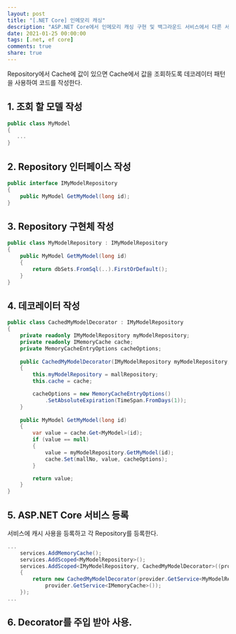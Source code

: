 ```yaml
---
layout: post
title: "[.NET Core] 인메모리 캐싱"
description: "ASP.NET Core에서 인메모리 캐싱 구현 및 백그라운드 서비스에서 다른 서비스 주입 받는 법"
date: 2021-01-25 00:00:00
tags: [.net, ef core]
comments: true
share: true
---
```


Repository에서 Cache에 값이 있으면 Cache에서 값을 조회하도록 데코레이터 패턴을 사용하여 코드를 작성한다.


## 1. 조회 할 모델 작성

```csharp
public class MyModel
{
   ...
}
```

## 2. Repository 인터페이스 작성

```csharp
public interface IMyModelRepository 
{
    public MyModel GetMyModel(long id);
}
```

## 3. Repository 구현체 작성

```csharp
public class MyModelRepository : IMyModelRepository 
{
    public MyModel GetMyModel(long id) 
    {
        return dbSets.FromSql(..).FirstOrDefault();
    }
}
```

## 4. 데코레이터 작성

```csharp
public class CachedMyModelDecorator : IMyModelRepository
{
    private readonly IMyModelRepository myModelRepository;
    private readonly IMemoryCache cache;
    private MemoryCacheEntryOptions cacheOptions;
    
    public CachedMyModelDecorator(IMyModelRepository myModelRepository, IMemoryCache cache)
    {
        this.myModelRepository = mallRepository;
        this.cache = cache;

        cacheOptions = new MemoryCacheEntryOptions()
            .SetAbsoluteExpiration(TimeSpan.FromDays(1));
    }
    
    public MyModel GetMyModel(long id) 
    {
        var value = cache.Get<MyModel>(id);
        if (value == null)
        {
            value = myModelRepository.GetMyModel(id);
            cache.Set(mallNo, value, cacheOptions);
        }

        return value;
    }
}
```

## 5. ASP.NET Core 서비스 등록

서비스에 캐시 사용을 등록하고 각 Repository를 등록한다.
```csharp
...
    services.AddMemoryCache();
    services.AddScoped<MyModelRepository>();
    services.AddScoped<IMyModelRepository, CachedMyModelDecorator>((provider) => 
    {
        return new CachedMyModelDecorator(provider.GetService<MyModelRepository>(),
            provider.GetService<IMemoryCache>());
    });
...
```

## 6. Decorator를 주입 받아 사용.

